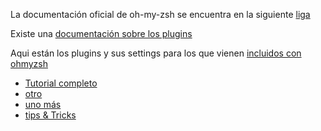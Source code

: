 La documentación oficial de oh-my-zsh se encuentra en la siguiente [liga](https://ohmyz.sh/#install)

Existe una [documentación sobre los plugins](https://github.com/ohmyzsh/ohmyzsh/wiki/Cheatsheet)

Aqui están los plugins y sus settings para los que vienen [incluidos con ohmyzsh](https://github.com/ohmyzsh/ohmyzsh/wiki/Plugins)

* [Tutorial completo](https://qirolab.com/posts/install-and-setup-oh-my-zsh-on-ubuntu-system)
* [otro](https://www.howtoforge.com/tutorial/how-to-setup-zsh-and-oh-my-zsh-on-linux/)
* [uno más](https://geekytheory.com/como-instalar-oh-my-zsh-en-ubuntu)
* [tips & Tricks](https://www.sitepoint.com/zsh-tips-tricks/)
